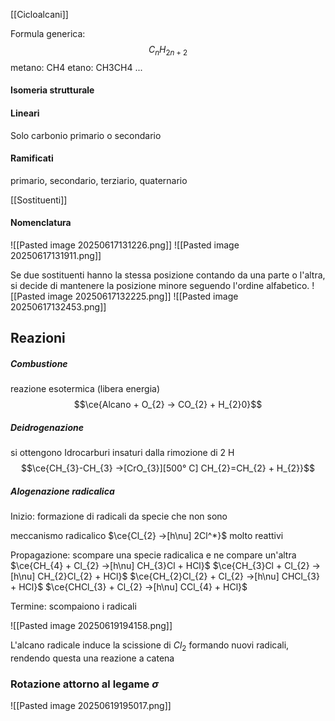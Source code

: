 [[Cicloalcani]]

Formula generica:
$$C_{n}H_{2n+2}$$
metano: CH4
etano: CH3CH4
...



#### Isomeria strutturale


#### Lineari
Solo carbonio primario o secondario


#### Ramificati
primario, secondario, terziario, quaternario


[[Sostituenti]]

#### Nomenclatura
![[Pasted image 20250617131226.png]]
![[Pasted image 20250617131911.png]]

Se due sostituenti hanno la stessa posizione contando da una parte o l'altra, si decide di mantenere la posizione minore seguendo l'ordine alfabetico.
![[Pasted image 20250617132225.png]] 
![[Pasted image 20250617132453.png]]

## Reazioni
##### Combustione
reazione esotermica (libera energia)
$$\ce{Alcano + O_{2} -> CO_{2} + H_{2}0}$$
##### Deidrogenazione
si ottengono Idrocarburi insaturi dalla rimozione di 2 H
$$\ce{CH_{3}-CH_{3} ->[CrO_{3}][500° C] CH_{2}=CH_{2} + H_{2}}$$
##### Alogenazione radicalica

Inizio: formazione di radicali da specie che non sono

meccanismo radicalico $\ce{Cl_{2} ->[h\nu] 2Cl^*}$ molto reattivi


Propagazione: scompare una specie radicalica e ne compare un'altra
$\ce{CH_{4} + Cl_{2} ->[h\nu] CH_{3}Cl + HCl}$
$\ce{CH_{3}Cl + Cl_{2} ->[h\nu] CH_{2}Cl_{2} + HCl}$
$\ce{CH_{2}Cl_{2} + Cl_{2} ->[h\nu] CHCl_{3} + HCl}$
$\ce{CHCl_{3} + Cl_{2} ->[h\nu] CCl_{4} + HCl}$


Termine: scompaiono i radicali

![[Pasted image 20250619194158.png]]

L'alcano radicale induce la scissione di $Cl_{2}$ formando nuovi radicali, rendendo questa una reazione a catena


### Rotazione attorno al legame $\sigma$
![[Pasted image 20250619195017.png]]
